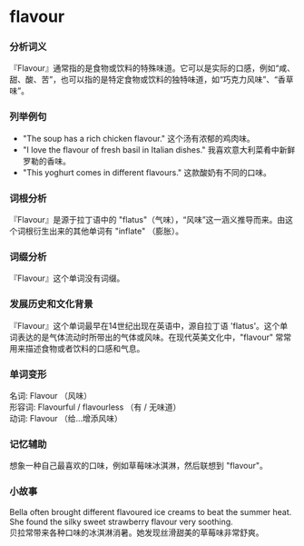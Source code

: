 # flavour

### 分析词义

  

『Flavour』通常指的是食物或饮料的特殊味道。它可以是实际的口感，例如“咸、甜、酸、苦”，也可以指的是特定食物或饮料的独特味道，如“巧克力风味”、“香草味”。

  

### 列举例句

  

*   "The soup has a rich chicken flavour." 这个汤有浓郁的鸡肉味。
*   "I love the flavour of fresh basil in Italian dishes." 我喜欢意大利菜肴中新鲜罗勒的香味。
*   "This yoghurt comes in different flavours." 这款酸奶有不同的口味。

  

### 词根分析

  

『Flavour』是源于拉丁语中的 "flatus"（气味），“风味”这一涵义推导而来。由这个词根衍生出来的其他单词有 "inflate" （膨胀）。

  

### 词缀分析

  

『Flavour』这个单词没有词缀。

  

### 发展历史和文化背景

  

『Flavour』这个单词最早在14世纪出现在英语中，源自拉丁语 'flatus'。这个单词表达的是气体流动时所带出的气体或风味。在现代英美文化中，"flavour" 常常用来描述食物或者饮料的口感和气息。

  

### 单词变形

  

名词: Flavour （风味）  
形容词: Flavourful / flavourless （有 / 无味道）  
动词: Flavour （给...增添风味）

  

### 记忆辅助

  

想象一种自己最喜欢的口味，例如草莓味冰淇淋，然后联想到 "flavour"。

  

### 小故事

  

Bella often brought different flavoured ice creams to beat the summer heat. She found the silky sweet strawberry flavour very soothing.  
贝拉常带来各种口味的冰淇淋消暑。她发现丝滑甜美的草莓味非常舒爽。
